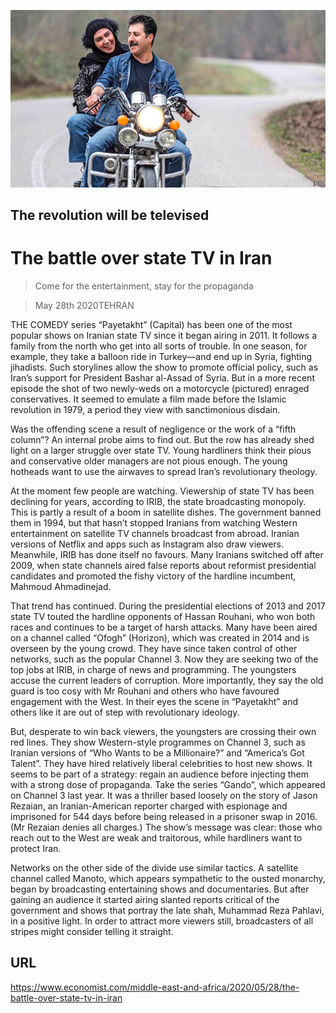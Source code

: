 ![](./images/20200530_MAP001_0.jpg)

## The revolution will be televised

# The battle over state TV in Iran

> Come for the entertainment, stay for the propaganda

> May 28th 2020TEHRAN

THE COMEDY series “Payetakht” (Capital) has been one of the most popular shows on Iranian state TV since it began airing in 2011. It follows a family from the north who get into all sorts of trouble. In one season, for example, they take a balloon ride in Turkey—and end up in Syria, fighting jihadists. Such storylines allow the show to promote official policy, such as Iran’s support for President Bashar al-Assad of Syria. But in a more recent episode the shot of two newly-weds on a motorcycle (pictured) enraged conservatives. It seemed to emulate a film made before the Islamic revolution in 1979, a period they view with sanctimonious disdain.

Was the offending scene a result of negligence or the work of a “fifth column”? An internal probe aims to find out. But the row has already shed light on a larger struggle over state TV. Young hardliners think their pious and conservative older managers are not pious enough. The young hotheads want to use the airwaves to spread Iran’s revolutionary theology.

At the moment few people are watching. Viewership of state TV has been declining for years, according to IRIB, the state broadcasting monopoly. This is partly a result of a boom in satellite dishes. The government banned them in 1994, but that hasn’t stopped Iranians from watching Western entertainment on satellite TV channels broadcast from abroad. Iranian versions of Netflix and apps such as Instagram also draw viewers. Meanwhile, IRIB has done itself no favours. Many Iranians switched off after 2009, when state channels aired false reports about reformist presidential candidates and promoted the fishy victory of the hardline incumbent, Mahmoud Ahmadinejad.

That trend has continued. During the presidential elections of 2013 and 2017 state TV touted the hardline opponents of Hassan Rouhani, who won both races and continues to be a target of harsh attacks. Many have been aired on a channel called “Ofogh” (Horizon), which was created in 2014 and is overseen by the young crowd. They have since taken control of other networks, such as the popular Channel 3. Now they are seeking two of the top jobs at IRIB, in charge of news and programming. The youngsters accuse the current leaders of corruption. More importantly, they say the old guard is too cosy with Mr Rouhani and others who have favoured engagement with the West. In their eyes the scene in “Payetakht” and others like it are out of step with revolutionary ideology.

But, desperate to win back viewers, the youngsters are crossing their own red lines. They show Western-style programmes on Channel 3, such as Iranian versions of “Who Wants to be a Millionaire?” and “America’s Got Talent”. They have hired relatively liberal celebrities to host new shows. It seems to be part of a strategy: regain an audience before injecting them with a strong dose of propaganda. Take the series “Gando”, which appeared on Channel 3 last year. It was a thriller based loosely on the story of Jason Rezaian, an Iranian-American reporter charged with espionage and imprisoned for 544 days before being released in a prisoner swap in 2016. (Mr Rezaian denies all charges.) The show’s message was clear: those who reach out to the West are weak and traitorous, while hardliners want to protect Iran.

Networks on the other side of the divide use similar tactics. A satellite channel called Manoto, which appears sympathetic to the ousted monarchy, began by broadcasting entertaining shows and documentaries. But after gaining an audience it started airing slanted reports critical of the government and shows that portray the late shah, Muhammad Reza Pahlavi, in a positive light. In order to attract more viewers still, broadcasters of all stripes might consider telling it straight.

## URL

https://www.economist.com/middle-east-and-africa/2020/05/28/the-battle-over-state-tv-in-iran
